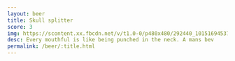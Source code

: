 ```yaml
---
layout: beer
title: Skull splitter
score: 3
img: https://scontent.xx.fbcdn.net/v/t1.0-0/p480x480/292440_10151694537253745_171550675_n.jpg?oh=d099265a3e8b9ab995d1ec4a48200b58&oe=58D31590
desc: Every mouthful is like being punched in the neck. A mans bev
permalink: /beer/:title.html
---
```

